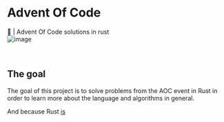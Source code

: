 # Advent Of Code

🎄 | Advent Of Code solutions in rust 
<br>
![image](https://user-images.githubusercontent.com/72028266/208256051-9b2b99f1-2506-4087-a4ff-480f7d9d4b86.png)

<br>

## The goal

The goal of this project is to solve problems from the AOC event in Rust in order to learn more about the language and algorithms in general.

And because Rust [is](https://youtu.be/Z0GX2mTUtfo?t=2)
